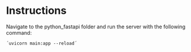# Instructions

Navigate to the python_fastapi folder and run the server with the following command:

    ´uvicorn main:app --reload´